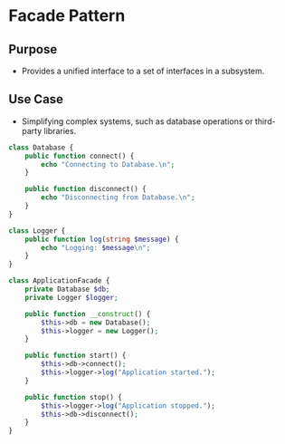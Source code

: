 # Facade Pattern

## Purpose

- Provides a unified interface to a set of interfaces in a subsystem.

## Use Case

- Simplifying complex systems, such as database operations or third-party libraries.

```php
class Database {
    public function connect() {
        echo "Connecting to Database.\n";
    }

    public function disconnect() {
        echo "Disconnecting from Database.\n";
    }
}

class Logger {
    public function log(string $message) {
        echo "Logging: $message\n";
    }
}

class ApplicationFacade {
    private Database $db;
    private Logger $logger;

    public function __construct() {
        $this->db = new Database();
        $this->logger = new Logger();
    }

    public function start() {
        $this->db->connect();
        $this->logger->log("Application started.");
    }

    public function stop() {
        $this->logger->log("Application stopped.");
        $this->db->disconnect();
    }
}

```
